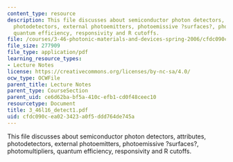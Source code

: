 ```yaml
---
content_type: resource
description: This file discusses about semiconductor photon detectors, attributes,
  photodetectors, external photoemitters, photoemissive ?surfaces?, photomultipliers,
  quantum efficiency, responsivity and R cutoffs.
file: /courses/3-46-photonic-materials-and-devices-spring-2006/cfdc090cea023423a0f5ddd764de745a_3_46l16_detect1.pdf
file_size: 277909
file_type: application/pdf
learning_resource_types:
- Lecture Notes
license: https://creativecommons.org/licenses/by-nc-sa/4.0/
ocw_type: OCWFile
parent_title: Lecture Notes
parent_type: CourseSection
parent_uid: ce6d62ba-bf5a-410c-efb1-cd0f48ceec10
resourcetype: Document
title: 3_46l16_detect1.pdf
uid: cfdc090c-ea02-3423-a0f5-ddd764de745a
---
```

This file discusses about semiconductor photon detectors, attributes, photodetectors, external photoemitters, photoemissive ?surfaces?, photomultipliers, quantum efficiency, responsivity and R cutoffs.